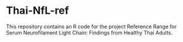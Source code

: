 # Thai-NfL-ref
This repository contains an R code for the project Reference Range for Serum Neurofilament Light Chain: Findings from Healthy Thai Adults.
